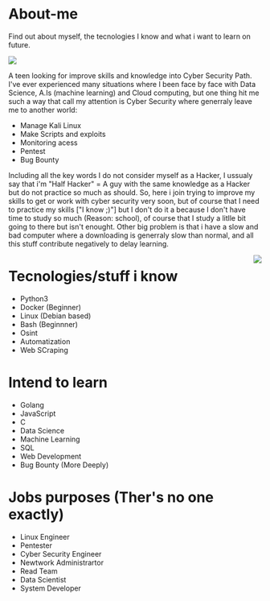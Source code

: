 # About-me
Find out about myself, the tecnologies I know and what i want to learn on future.


<img src="https://cdn.willcarh.art/img/blog/how-to-write-better-bash-spinners/cover.jpg" >

A teen looking for improve skills and knowledge into Cyber Security Path. I've ever experienced many situations where I been face by face with Data Science, A.Is (machine learning) and Cloud computing, but one thing hit me such a way that call my attention is Cyber Security where generraly leave me to another world:

- Manage Kali Linux
- Make Scripts and exploits
- Monitoring acess
- Pentest
- Bug Bounty

Including all the key words I do not consider myself as a Hacker, I ussualy say that i'm "Half Hacker" = A guy with the same knowledge as a Hacker but do not practice so much as should. So, here i join trying to improve my skills to get or work with cyber security very soon, but of course that I need to practice my skills ["I know ;)"] but I don't do it a because I don't have time to study so much (Reason: school), of course that I study a litlle bit going to there but isn't enought. Other big problem is that i have a slow and bad computer where a downloading is generraly slow than normal, and all this stuff contribute negatively to delay learning. 


<img align="right" src="https://pbs.twimg.com/media/FNy_hSnaMAIWz2-.jpg:large" >



# Tecnologies/stuff i know

- Python3
- Docker (Beginner)
- Linux (Debian based)
- Bash (Beginnner)
- Osint
- Automatization
- Web SCraping

# Intend to learn 

- Golang
- JavaScript
- C
- Data Science
- Machine Learning
- SQL
- Web Development
- Bug Bounty (More Deeply)

# Jobs purposes (Ther's no one exactly)

- Linux Engineer
- Pentester
- Cyber Security Engineer
- Newtwork Administrartor
- Read Team
- Data Scientist
- System Developer







